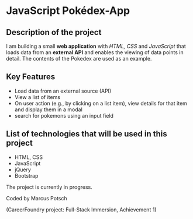 # JavaScript Pokédex-App

## Description of the project

I am building a small **web application** with _HTML, CSS_ and _JavaScript_ that loads
data from an **external API** and enables the viewing of data points in detail. The contents of the Pokedex are used as an example.

## Key Features

- Load data from an external source (API)
- View a list of items
- On user action (e.g., by clicking on a list item), view details for that item and display them in a modal
- search for pokemons using an input field

## List of technologies that will be used in this project

- HTML, CSS
- JavaScript
- jQuery
- Bootstrap

The project is currently in progress.

Coded by Marcus Potsch

(CareerFoundry project: Full-Stack Immersion, Achievement 1)
